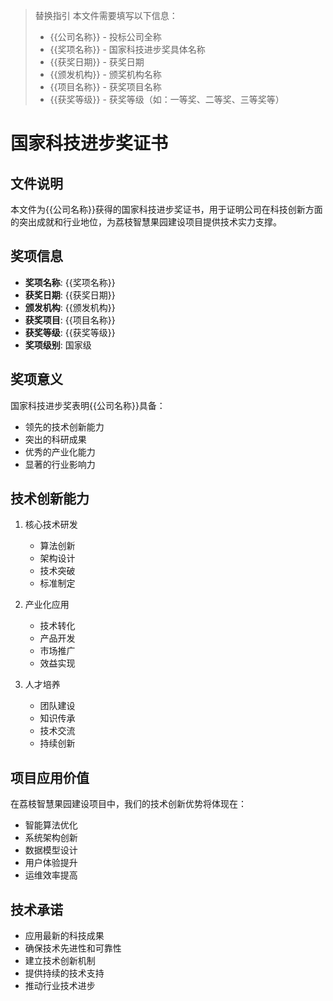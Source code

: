> 替换指引
> 本文件需要填写以下信息：
> - {{公司名称}} - 投标公司全称
> - {{奖项名称}} - 国家科技进步奖具体名称
> - {{获奖日期}} - 获奖日期
> - {{颁发机构}} - 颁奖机构名称
> - {{项目名称}} - 获奖项目名称
> - {{获奖等级}} - 获奖等级（如：一等奖、二等奖、三等奖等）

# 国家科技进步奖证书

## 文件说明
本文件为{{公司名称}}获得的国家科技进步奖证书，用于证明公司在科技创新方面的突出成就和行业地位，为荔枝智慧果园建设项目提供技术实力支撑。

## 奖项信息
- **奖项名称**: {{奖项名称}}
- **获奖日期**: {{获奖日期}}
- **颁发机构**: {{颁发机构}}
- **获奖项目**: {{项目名称}}
- **获奖等级**: {{获奖等级}}
- **奖项级别**: 国家级

## 奖项意义
国家科技进步奖表明{{公司名称}}具备：
- 领先的技术创新能力
- 突出的科研成果
- 优秀的产业化能力
- 显著的行业影响力

## 技术创新能力
1. 核心技术研发
   - 算法创新
   - 架构设计
   - 技术突破
   - 标准制定

2. 产业化应用
   - 技术转化
   - 产品开发
   - 市场推广
   - 效益实现

3. 人才培养
   - 团队建设
   - 知识传承
   - 技术交流
   - 持续创新

## 项目应用价值
在荔枝智慧果园建设项目中，我们的技术创新优势将体现在：
- 智能算法优化
- 系统架构创新
- 数据模型设计
- 用户体验提升
- 运维效率提高

## 技术承诺
- 应用最新的科技成果
- 确保技术先进性和可靠性
- 建立技术创新机制
- 提供持续的技术支持
- 推动行业技术进步
